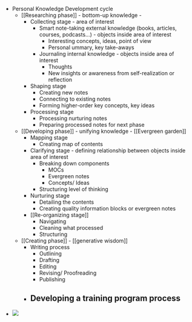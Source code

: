 -  Personal Knowledge Development cycle
    - [[Researching phase]] - bottom-up knowledge - 
        - Collecting stage - area of interest
            - Smart note-taking external knowledge (books, articles, courses, podcasts...) - objects inside area of interest
                - Interesting concepts, ideas, point of view
                - Personal ummary, key take-aways
            - Journaling internal knowledge - objects inside area of interest
                - Thoughts
                - New insights or awareness from self-realization or reflection
        - Shaping stage
            - Creating new notes
            - Connecting to existing notes
            - Forming higher-order key concepts, key ideas
        - Processing stage
            - Processing nurturing notes
            - Preparing processed notes for next phase
    - [[Developing phase]] - unifying knowledge - [[Evergreen garden]]
        - Mapping stage
            - Creating map of contents
        - Clarifying stage - defining relationship between objects inside area of interest
            - Breaking down components
                - MOCs
                - Evergreen notes
                - Concepts/ Ideas
            - Structuring level of thinking
        - Nurturing stage
            - Detailing the contents
            - Creating quality information blocks or evergreen notes
        - [[Re-organizing stage]]
            - Navigating
            - Cleaning what processed
            - Structuring
    - [[Creating phase]] - [[generative wisdom]]
        - Writing process
            - Outlining
            - Drafting
            - Editing
            - Revising/ Proofreading
            - Publishing
        - Developing a training program process
            - 
- ![](https://lh3.googleusercontent.com/1L_MmlANS1C1udaKIphivBf_Bab1ZWhKDAAK7CFwnXSfop28seCjTNCqZaUc1_ABXKIO6K5uSUj9tD2M856Kzteh16tjO0rJzRjJEn7pEtXIEm3edepsbfWcmSwWD-5lHHxF2nxTvZyaTZWrfmZZmnC7kVIyl84M7pmJKMFdNZrooNB7f9nhVRb8LgLtFsl0ukS2e0jGssT5TpA5fKOT7xRoQJGNs7wxHEuucVnbmL4ZqMdAtoduG3EJriIcPMOEy4hP5vKAK1GcaThbSz4oUViZ6FiF0QtWiUOBcpX3PTGass-fyvEo6xuSOxX2QAvn_Q9HpsU0MMrXjXaS1lrfyI2IkPywZ6AnMXA1dVE256tFh7g_AXXS6nwfguYJQVaNqiJKtDEL5aiGjQaHMbYY2SIjaU9HhDzJvM4YQn-vR0gtOkXYQPclgpTF6LwiEZLV2PRWhpN2k0EQXKk8mcHnbK-TuSKT4genTRPsos7HMD7razzmhX6WmB3eZsM8cLNSzxERrsmrrPdSNMj9ZTYSMoBP7KJWY7ly_cxki8BxoUXOHhx4KgQYkRg1jwL7IB2S-9BN_n2M2EDtPETAWNLqxgNjTAWOHptX2j8xgg-tCSdSRuLaL2x37BdW3ibZ2lNH3X_b-ZEf77wuC7JUTVwXRJ-7T2LNMDWliIF6itxJoxtmD9pJvTAs3GlyWrvBmA=w687-h915-no?authuser=0)
